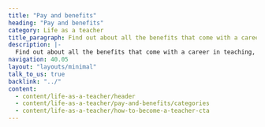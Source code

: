 ```yaml
---
title: "Pay and benefits"
heading: "Pay and benefits"
category: Life as a teacher
title_paragraph: Find out about all the benefits that come with a career in teaching. 
description: |-
  Find out about all the benefits that come with a career in teaching, including pay, pensions and career progression.
navigation: 40.05
layout: "layouts/minimal"
talk_to_us: true
backlink: "../"
content:
  - content/life-as-a-teacher/header
  - content/life-as-a-teacher/pay-and-benefits/categories
  - content/life-as-a-teacher/how-to-become-a-teacher-cta
---
```

